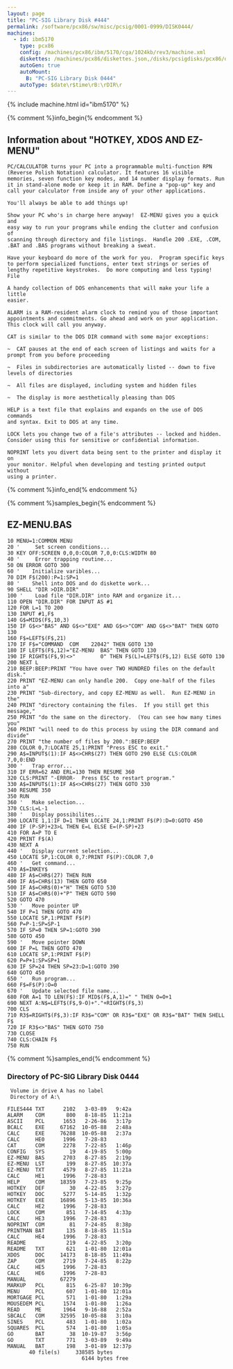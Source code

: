 ```yaml
---
layout: page
title: "PC-SIG Library Disk #444"
permalink: /software/pcx86/sw/misc/pcsig/0001-0999/DISK0444/
machines:
  - id: ibm5170
    type: pcx86
    config: /machines/pcx86/ibm/5170/cga/1024kb/rev3/machine.xml
    diskettes: /machines/pcx86/diskettes.json,/disks/pcsigdisks/pcx86/diskettes.json
    autoGen: true
    autoMount:
      B: "PC-SIG Library Disk 0444"
    autoType: $date\r$time\rB:\rDIR\r
---
```


{% include machine.html id="ibm5170" %}

{% comment %}info_begin{% endcomment %}

## Information about "HOTKEY, XDOS AND EZ-MENU"

    PC/CALCULATOR turns your PC into a programmable multi-function RPN
    (Reverse Polish Notation) calculator. It features 16 visible
    memories, seven function key modes, and 14 number display formats. Run
    it in stand-alone mode or keep it in RAM. Define a "pop-up" key and
    call your calculator from inside any of your other applications.
    
    You'll always be able to add things up!
    
    Show your PC who's in charge here anyway!  EZ-MENU gives you a quick and
    easy way to run your programs while ending the clutter and confusion of
    scanning through directory and file listings.  Handle 200 .EXE, .COM,
    .BAT and .BAS programs without breaking a sweat.
    
    Have your keyboard do more of the work for you.  Program specific keys
    to perform specialized functions, enter text strings or series of
    lengthy repetitive keystrokes.  Do more computing and less typing! File
    
    A handy collection of DOS enhancements that will make your life a little
    easier.
    
    ALARM is a RAM-resident alarm clock to remind you of those important
    appointments and commitments. Go ahead and work on your application.
    This clock will call you anyway.
    
    CAT is similar to the DOS DIR command with some major exceptions:
    
    ~  CAT pauses at the end of each screen of listings and waits for a
    prompt from you before proceeding
    
    ~  Files in subdirectories are automatically listed -- down to five
    levels of directories
    
    ~  All files are displayed, including system and hidden files
    
    ~  The display is more aesthetically pleasing than DOS
    
    HELP is a text file that explains and expands on the use of DOS commands
    and syntax. Exit to DOS at any time.
    
    LOCK lets you change two of a file's attributes -- locked and hidden.
    Consider using this for sensitive or confidential information.
    
    NOPRINT lets you divert data being sent to the printer and display it on
    your monitor. Helpful when developing and testing printed output without
    using a printer.
{% comment %}info_end{% endcomment %}

{% comment %}samples_begin{% endcomment %}

## EZ-MENU.BAS

```bas
10 MENU=1:COMMON MENU
20 '     Set screen conditions...
30 KEY OFF:SCREEN 0,0,0:COLOR 7,0,0:CLS:WIDTH 80
40 '     Error trapping routine...
50 ON ERROR GOTO 300
60 '    Initialize varibles...
70 DIM F$(200):P=1:SP=1
80 '    Shell into DOS and do diskette work...
90 SHELL "DIR >DIR.DIR"
100 '    Load file "DIR.DIR" into RAM and organize it...
110 OPEN "DIR.DIR" FOR INPUT AS #1
120 FOR L=1 TO 200
130 INPUT #1,F$
140 G$=MID$(F$,10,3)
150 IF G$<>"BAS" AND G$<>"EXE" AND G$<>"COM" AND G$<>"BAT" THEN GOTO 130
160 F$=LEFT$(F$,21)
170 IF F$="COMMAND  COM    22042" THEN GOTO 130
180 IF LEFT$(F$,12)="EZ-MENU  BAS" THEN GOTO 130
190 IF RIGHT$(F$,9)<>"        0" THEN F$(L)=LEFT$(F$,12) ELSE GOTO 130
200 NEXT L
210 BEEP:BEEP:PRINT "You have over TWO HUNDRED files on the default disk."
220 PRINT "EZ-MENU can only handle 200.  Copy one-half of the files into a"
230 PRINT "Sub-directory, and copy EZ-MENU as well.  Run EZ-MENU in the"
240 PRINT "directory containing the files.  If you still get this message,"
250 PRINT "do the same on the directory.  (You can see how many times you"
260 PRINT "will need to do this process by using the DIR command and divide"
270 PRINT "the number of files by 200.":BEEP:BEEP
280 COLOR 0,7:LOCATE 25,1:PRINT "Press ESC to exit."
290 A$=INPUT$(1):IF A$<>CHR$(27) THEN GOTO 290 ELSE CLS:COLOR 7,0,0:END
300 '   Trap error...
310 IF ERR=62 AND ERL=130 THEN RESUME 360
320 CLS:PRINT "-ERROR-  Press ESC to restart program."
330 A$=INPUT$(1):IF A$<>CHR$(27) THEN GOTO 330
340 RESUME 350
350 RUN
360 '   Make selection...
370 CLS:L=L-1
380 '   Display possibilites...
390 LOCATE 1,1:IF D=1 THEN LOCATE 24,1:PRINT F$(P):D=0:GOTO 450
400 IF (P-SP)+23>L THEN E=L ELSE E=(P-SP)+23
410 FOR A=P TO E
420 PRINT F$(A)
430 NEXT A
440 '   Display current selection...
450 LOCATE SP,1:COLOR 0,7:PRINT F$(P):COLOR 7,0
460 '   Get command...
470 A$=INKEY$
480 IF A$=CHR$(27) THEN RUN
490 IF A$=CHR$(13) THEN GOTO 650
500 IF A$=CHR$(0)+"H" THEN GOTO 530
510 IF A$=CHR$(0)+"P" THEN GOTO 590
520 GOTO 470
530 '   Move pointer UP
540 IF P=1 THEN GOTO 470
550 LOCATE SP,1:PRINT F$(P)
560 P=P-1:SP=SP-1
570 IF SP=0 THEN SP=1:GOTO 390
580 GOTO 450
590 '   Move pointer DOWN
600 IF P=L THEN GOTO 470
610 LOCATE SP,1:PRINT F$(P)
620 P=P+1:SP=SP+1
630 IF SP=24 THEN SP=23:D=1:GOTO 390
640 GOTO 450
650 '   Run program...
660 F$=F$(P):O=0
670 '   Update selected file name...
680 FOR A=1 TO LEN(F$):IF MID$(F$,A,1)=" " THEN O=O+1
690 NEXT A:N$=LEFT$(F$,9-O)+"."+RIGHT$(F$,3)
700 CLS
710 R3$=RIGHT$(F$,3):IF R3$="COM" OR R3$="EXE" OR R3$="BAT" THEN SHELL F$
720 IF R3$<>"BAS" THEN GOTO 750
730 CLOSE
740 CLS:CHAIN F$
750 RUN
```

{% comment %}samples_end{% endcomment %}

### Directory of PC-SIG Library Disk 0444

     Volume in drive A has no label
     Directory of A:\

    FILES444 TXT      2102   3-03-89   9:42a
    ALARM    COM       800   8-18-85  11:21a
    ASCII    PCL      1653   2-26-86   3:17p
    BCALC    EXE     67162  10-05-88   2:48a
    CALC     EXE     76288  10-05-88   2:37a
    CALC     HE0      1996   7-28-83
    CAT      COM      2278   7-22-85   1:46p
    CONFIG   SYS        19   4-19-85   5:00p
    EZ-MENU  BAS      2703   8-27-85   2:19p
    EZ-MENU  LST       199   8-27-85  10:37a
    EZ-MENU  TXT      4579   8-27-85  11:21a
    CALC     HE1      1996   7-28-83
    HELP     COM     18359   7-23-85   9:25p
    HOTKEY   DEF        30   4-22-85   3:27p
    HOTKEY   DOC      5277   5-14-85   1:32p
    HOTKEY   EXE     16896   5-13-85  10:36a
    CALC     HE2      1996   7-28-83
    LOCK     COM       851   7-14-85   4:33p
    CALC     HE3      1996   7-28-83
    NOPRINT  COM        81   7-24-85   8:38p
    PRINTMAN BAT       135   8-18-85  11:51a
    CALC     HE4      1996   7-28-83
    README             219   4-22-85   3:20p
    README   TXT       621   1-01-80  12:01a
    XDOS     DOC     14173   8-18-85  11:49a
    ZAP      COM      2719   7-24-85   8:22p
    CALC     HE5      1996   7-28-83
    CALC     HE6      1996   7-28-83
    MANUAL           67279
    MARKUP   PCL       815   6-25-87  10:39p
    MENU     PCL       607   1-01-80  12:01a
    MORTGAGE PCL       571   1-01-80   1:29a
    MOUSEDEM PCL      1574   1-01-80   1:26a
    READ     ME       1964   9-16-88   2:52a
    SBCALC   COM     32595  10-05-88   3:10a
    SINES    PCL       483   1-01-80   1:02a
    SQUARES  PCL       574   1-01-80   1:05a
    GO       BAT        38  10-19-87   3:56p
    GO       TXT       771   3-03-89   9:49a
    MANUAL   BAT       198   3-01-89  12:37p
           40 file(s)     338585 bytes
                            6144 bytes free
